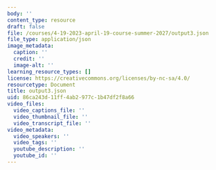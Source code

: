 ```yaml
---
body: ''
content_type: resource
draft: false
file: /courses/4-19-2023-april-19-course-summer-2027/output3.json
file_type: application/json
image_metadata:
  caption: ''
  credit: ''
  image-alt: ''
learning_resource_types: []
license: https://creativecommons.org/licenses/by-nc-sa/4.0/
resourcetype: Document
title: output3.json
uid: 86ca243d-11ff-4ab2-977c-1b47df2f8a66
video_files:
  video_captions_file: ''
  video_thumbnail_file: ''
  video_transcript_file: ''
video_metadata:
  video_speakers: ''
  video_tags: ''
  youtube_description: ''
  youtube_id: ''
---
```

